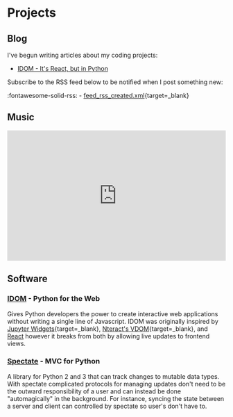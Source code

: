 # Projects

## Blog

I've begun writing articles about my coding projects:

- [IDOM - It's React, but in Python](/articles/2021/idom-its-react-but-in-python)

Subscribe to the RSS feed below to be notified when I post something new:

:fontawesome-solid-rss: - [feed_rss_created.xml](/feed_rss_created.xml){target=\_blank}

## Music

<iframe width="100%" height="300" scrolling="no" frameborder="no" allow="autoplay" src="https://w.soundcloud.com/player/?url=https%3A//api.soundcloud.com/tracks/301979134&color=%23ff5500&auto_play=false&hide_related=false&show_comments=true&show_user=true&show_reposts=false&show_teaser=true&visual=true"></iframe>

## Software

### [<i class="fa fontawesome-brands-github"></i> IDOM](https://github.com/rmorshea/idom) - Python for the Web

Gives Python developers the power to create interactive web applications without
writing a single line of Javascript. IDOM was originally inspired by
[Jupyter Widgets](https://ipywidgets.readthedocs.io/en/stable/examples/Widget%20Basics.html){target=\_blank},
[Nteract's VDOM](https://github.com/nteract/vdom){target=\_blank},
and [React](https://reactjs.org/) however it breaks from both by allowing live updates
to frontend views.

### [<i class="fa fontawesome-brands-github"></i> Spectate](https://github.com/rmorshea/spectate) - MVC for Python

A library for Python 2 and 3 that can track changes to mutable data types. With spectate
complicated protocols for managing updates don't need to be the outward responsibility
of a user and can instead be done "automagically" in the background. For instance, syncing
the state between a server and client can controlled by spectate so user's don't have to.
